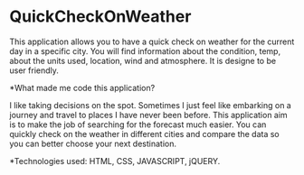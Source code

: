 # QuickCheckOnWeather

This application allows you to have a quick check on weather for the current day in a specific city.
You will find information about the condition, temp, about the units used, location, wind and atmosphere.
It is designe to be user friendly.

*What made me code this application?

I like taking decisions on the spot. Sometimes I just feel like embarking on a journey and travel to places I have never been before. This application aim is to make the job of searching for the forecast much easier. You can quickly check on the weather in different cities and compare the data so you can better choose your next destination.


*Technologies used: HTML, CSS, JAVASCRIPT, jQUERY.



